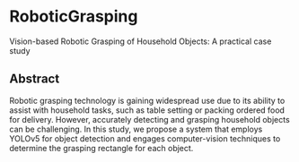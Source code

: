 # RoboticGrasping
Vision-based Robotic Grasping of Household Objects: A practical case study


## Abstract
Robotic grasping technology is gaining widespread use due to its ability to assist with household tasks, such as table setting or packing ordered food for delivery. However, accurately detecting and grasping household objects can be challenging. In this study, we propose a system that employs YOLOv5 for object detection and engages computer-vision techniques to determine the grasping rectangle for each object.
